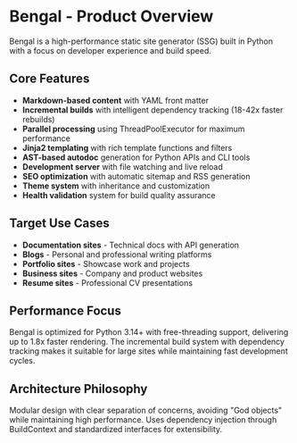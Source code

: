 # Bengal - Product Overview

Bengal is a high-performance static site generator (SSG) built in Python with a focus on developer experience and build speed.

## Core Features

- **Markdown-based content** with YAML front matter
- **Incremental builds** with intelligent dependency tracking (18-42x faster rebuilds)
- **Parallel processing** using ThreadPoolExecutor for maximum performance
- **Jinja2 templating** with rich template functions and filters
- **AST-based autodoc** generation for Python APIs and CLI tools
- **Development server** with file watching and live reload
- **SEO optimization** with automatic sitemap and RSS generation
- **Theme system** with inheritance and customization
- **Health validation** system for build quality assurance

## Target Use Cases

- **Documentation sites** - Technical docs with API generation
- **Blogs** - Personal and professional writing platforms
- **Portfolio sites** - Showcase work and projects
- **Business sites** - Company and product websites
- **Resume sites** - Professional CV presentations

## Performance Focus

Bengal is optimized for Python 3.14+ with free-threading support, delivering up to 1.8x faster rendering. The incremental build system with dependency tracking makes it suitable for large sites while maintaining fast development cycles.

## Architecture Philosophy

Modular design with clear separation of concerns, avoiding "God objects" while maintaining high performance. Uses dependency injection through BuildContext and standardized interfaces for extensibility.
